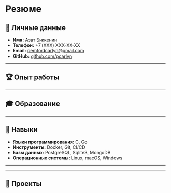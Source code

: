 # Резюме

## 👤 Личные данные
- **Имя:** Азат Биккенин
- **Телефон:** +7 (XXX) XXX-XX-XX
- **Email:** [pemfordcarlyn@gmail.com](mailto:pemfordcarlyn@gmail.com)
- **GitHub:** [github.com/pcarlyn](https://github.com/pcarlyn)
<!-- - **LinkedIn:** [linkedin.com/in/azat-bikkenin](https://linkedin.com/in/azat-bikkenin) -->

---

## 🏆 Опыт работы

<!-- ### Разработчик программного обеспечения — **ООО "Программная компания"**
*Январь 2020 - настоящее время*

- Разработка и поддержка веб-приложений на **Go** и **Python**.
- Проектирование архитектуры для **RESTful API**.
- Работа с **PostgreSQL**, **MongoDB**.
- Использование технологий **Docker**, **Kubernetes**, **CI/CD**.

### Веб-разработчик — **ООО "Веб Студия"**
*Июль 2018 - Декабрь 2019*

- Создание веб-сайтов с использованием **HTML**, **CSS**, **JavaScript**.
- Разработка адаптивных и кроссбраузерных интерфейсов.
- Оптимизация производительности сайтов и SEO. -->

---

## 🎓 Образование



---

## 🔧 Навыки

- **Языки программирования:** C, Go
- **Инструменты:** Docker, Git, CI/CD
- **Базы данных:** PostgreSQL, Sqlite3, MongoDB
- **Операционные системы:** Linux, macOS, Windows

---



---

## 🌱 Проекты
